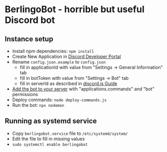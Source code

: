 # BerlingoBot - horrible but useful Discord bot

## Instance setup
- Install npm dependencies: `npm install`
- Create New Application in [Discord Developer Portal](https://discord.com/developers/applications/)
- Rename `config.json.example` to `config.json`
    - fill in applicationId with value from "Settings -> General Information" tab
    - fill in botToken with value from "Settings -> Bot" tab
    - fill in serverId as described in [discord.js Guide](https://discordjs.guide/creating-your-bot/command-deployment.html)
- [Add the bot to your server](https://discordjs.guide/preparations/adding-your-bot-to-servers.html) with "applications.commands" and "bot" permissions
- Deploy commands: `node deploy-commands.js`
- Run the bot: `npx nodemon`

## Running as systemd service
- Copy `berlingobot.service` file to `/etc/systemd/system/`
- Edit the file to fill in missing values
- `sudo systemctl enable berlingobot`
